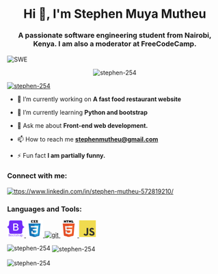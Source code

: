 <h1 align="center">Hi 👋, I'm Stephen Muya Mutheu</h1>
<h3 align="center">A passionate software engineering student from Nairobi, Kenya. I am also a moderator at FreeCodeCamp.</h3>
<img align="center" margin="auto" alt="SWE" src="https://t3.ftcdn.net/jpg/06/01/17/18/360_F_601171862_l7yZ0wujj8o2SowiKTUsfLEEx8KunYNd.jpg">

<p align="center"> <img src="https://komarev.com/ghpvc/?username=stephen-254&label=Profile%20views&color=0e75b6&style=flat" alt="stephen-254" /> </p>

<p align="left"> <a href="https://github.com/ryo-ma/github-profile-trophy"><img src="https://github-profile-trophy.vercel.app/?username=stephen-254" alt="stephen-254" /></a> </p>

- 🔭 I’m currently working on **A fast food restaurant website**

- 🌱 I’m currently learning **Python and bootstrap**

- 💬 Ask me about **Front-end web development.**

- 📫 How to reach me **stephenmutheu@gmail.com**

- ⚡ Fun fact **I am partially funny.**

<h3 align="left">Connect with me:</h3>
<p align="left">
<a href="https://linkedin.com/in/ttps://www.linkedin.com/in/stephen-mutheu-572819210/" target="blank"><img align="center" src="https://raw.githubusercontent.com/rahuldkjain/github-profile-readme-generator/master/src/images/icons/Social/linked-in-alt.svg" alt="ttps://www.linkedin.com/in/stephen-mutheu-572819210/" height="30" width="40" /></a>
</p>

<h3 align="left">Languages and Tools:</h3>
<p align="left"> <a href="https://getbootstrap.com" target="_blank" rel="noreferrer"> <img src="https://raw.githubusercontent.com/devicons/devicon/master/icons/bootstrap/bootstrap-plain-wordmark.svg" alt="bootstrap" width="40" height="40"/> </a> <a href="https://www.w3schools.com/css/" target="_blank" rel="noreferrer"> <img src="https://raw.githubusercontent.com/devicons/devicon/master/icons/css3/css3-original-wordmark.svg" alt="css3" width="40" height="40"/> </a> <a href="https://git-scm.com/" target="_blank" rel="noreferrer"> <img src="https://www.vectorlogo.zone/logos/git-scm/git-scm-icon.svg" alt="git" width="40" height="40"/> </a> <a href="https://www.w3.org/html/" target="_blank" rel="noreferrer"> <img src="https://raw.githubusercontent.com/devicons/devicon/master/icons/html5/html5-original-wordmark.svg" alt="html5" width="40" height="40"/> </a> <a href="https://developer.mozilla.org/en-US/docs/Web/JavaScript" target="_blank" rel="noreferrer"> <img src="https://raw.githubusercontent.com/devicons/devicon/master/icons/javascript/javascript-original.svg" alt="javascript" width="40" height="40"/> </a> </p>

<p><img align="left" src="https://github-readme-stats.vercel.app/api/top-langs?username=stephen-254&show_icons=true&locale=en&layout=compact" alt="stephen-254" /></p>

<p>&nbsp;<img align="center" src="https://github-readme-stats.vercel.app/api?username=stephen-254&show_icons=true&locale=en" alt="stephen-254" /></p>

<p><img align="center" src="https://github-readme-streak-stats.herokuapp.com/?user=stephen-254&" alt="stephen-254" /></p>
